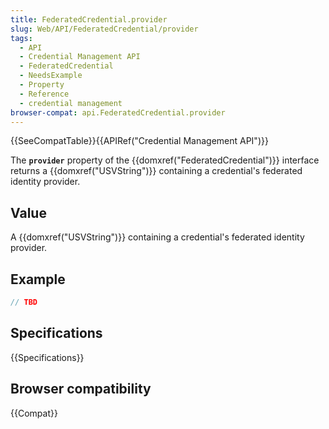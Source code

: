 ```yaml
---
title: FederatedCredential.provider
slug: Web/API/FederatedCredential/provider
tags:
  - API
  - Credential Management API
  - FederatedCredential
  - NeedsExample
  - Property
  - Reference
  - credential management
browser-compat: api.FederatedCredential.provider
---
```

{{SeeCompatTable}}{{APIRef("Credential Management API")}}

The **`provider`** property of the
{{domxref("FederatedCredential")}} interface returns a {{domxref("USVString")}}
containing a credential's federated identity provider.

## Value

A {{domxref("USVString")}} containing a credential's federated identity provider.

## Example

```js
// TBD
```

## Specifications

{{Specifications}}

## Browser compatibility

{{Compat}}
